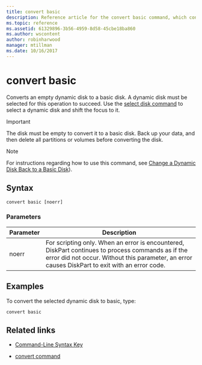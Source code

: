 ```yaml
---
title: convert basic
description: Reference article for the convert basic command, which converts an empty dynamic disk to a basic disk.
ms.topic: reference
ms.assetid: 61329896-3b56-4959-8d58-45cbe18ba860
ms.author: wscontent
author: robinharwood
manager: mtillman
ms.date: 10/16/2017
---
```


# convert basic

Converts an empty dynamic disk to a basic disk. A dynamic disk must be selected for this operation to succeed. Use the [select disk command](select-disk.md) to select a dynamic disk and shift the focus to it.

> [!IMPORTANT]
> The disk must be empty to convert it to a basic disk. Back up your data, and then delete all partitions or volumes before converting the disk.

> [!NOTE]
> For instructions regarding how to use this command, see [Change a Dynamic Disk Back to a Basic Disk](/previous-versions/windows/it-pro/windows-server-2008-r2-and-2008/cc755238(v=ws.11))).

## Syntax

```
convert basic [noerr]
```

### Parameters

| Parameter | Description |
| --------- | ----------- |
| noerr | For scripting only. When an error is encountered, DiskPart continues to process commands as if the error did not occur. Without this parameter, an error causes DiskPart to exit with an error code. |

## Examples

To convert the selected dynamic disk to basic, type:

```
convert basic
```

## Related links

- [Command-Line Syntax Key](command-line-syntax-key.md)

- [convert command](convert.md)

